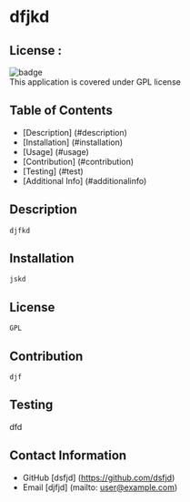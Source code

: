  # dfjkd 
  ## License :
  ![badge](https://img.shields.io/badge/license-GPL-brightgreen)<br />
  This application is covered under GPL license

  ## Table of Contents
   - [Description] (#description)
   - [Installation] (#installation)
   - [Usage] (#usage)
   - [Contribution] (#contribution)
   - [Testing] (#test)
   - [Additional Info] (#additionalinfo)
  ## Description
    djfkd
   ## Installation
    jskd
  ## License
    GPL
  ## Contribution
    djf
  ## Testing
   dfd
  ## Contact Information
  - GitHub [dsfjd] (https://github.com/dsfjd)
  - Email [djfjd] (mailto: user@example.com)
